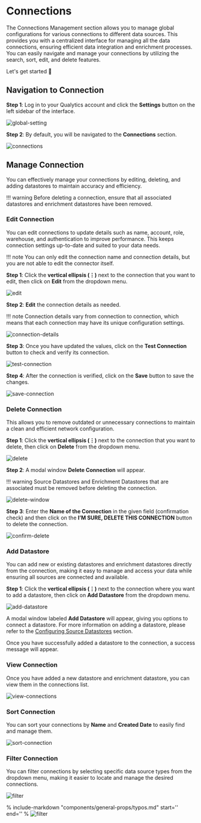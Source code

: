 # Connections

The Connections Management section allows you to manage global configurations for various connections to different data sources. This provides you with a centralized interface for managing all the data connections, ensuring efficient data integration and enrichment processes. You can easily navigate and manage your connections by utilizing the search, sort, edit, and delete features.

Let's get started 🚀

## Navigation to Connection

**Step 1**: Log in to your Qualytics account and click the **Settings** button on the left sidebar of the interface. 

![global-setting](../../assets/connections/global-setting-light-1.png)

**Step 2**: By default, you will be navigated to the **Connections** section.

![connections](../../assets/connections/connections-light-2.png)

## Manage Connection

You can effectively manage your connections by editing, deleting, and adding datastores to maintain accuracy and efficiency.

!!! warning
    Before deleting a connection, ensure that all associated datastores and enrichment datastores have been removed.

### Edit Connection

You can edit connections to update details such as name, account, role, warehouse, and authentication to improve performance. This keeps connection settings up-to-date and suited to your data needs.

!!! note
    You can only edit the connection name and connection details, but you are not able to edit the connector itself.

**Step 1**: Click the **vertical ellipsis (⋮)** next to the connection that you want to edit, then click on **Edit** from the dropdown menu.

![edit](../../assets/connections/edit-light-3.png)

**Step 2**: **Edit** the connection details as needed.

!!! note 
    Connection details vary from connection to connection, which means that each connection may have its unique configuration settings.

![connection-details](../../assets/connections/connection-details-light-4.png)

**Step 3**: Once you have updated the values, click on the **Test Connection** button to check and verify its connection.

![test-connection](../../assets/connections/test-connection-light.png)

**Step 4**: After the connection is verified, click on the **Save** button to save the changes.

![save-connection](../../assets/connections/save-connection-light-5.png)

### Delete Connection

This allows you to remove outdated or unnecessary connections to maintain a clean and efficient network configuration.

**Step 1**: Click the **vertical ellipsis (⋮)** next to the connection that you want to delete, then click on **Delete** from the dropdown menu.

![delete](../../assets/connections/delete-light-7.png)

**Step 2**: A modal window **Delete Connection** will appear.

!!! warning 
    Source Datastores and Enrichment Datastores that are associated must be removed before deleting the connection.

![delete-window](../../assets/connections/delete-window-light-8.png)

**Step 3**: Enter the **Name of the Connection** in the given field (confirmation check) and then click on the **I’M SURE, DELETE THIS CONNECTION** button to delete the connection.

![confirm-delete](../../assets/connections/confirm-delete-light-9.png)

### Add Datastore

You can add new or existing datastores and enrichment datastores directly from the connection, making it easy to manage and access your data while ensuring all sources are connected and available.

**Step 1**: Click the **vertical ellipsis (⋮)** next to the connection where you want to add a datastore, then click on **Add Datastore** from the dropdown menu.

![add-datastore](../../assets/connections/add-datastore-light-10.png)

A modal window labeled **Add Datastore** will appear, giving you options to connect a datastore. For more information on adding a datastore, please refer to the [Configuring Source Datastores](../../add-datastores/overview-of-a-datastore.md#configuring-source-datastores) section.

Once you have successfully added a datastore to the connection, a success message will appear.

### View Connection

Once you have added a new datastore and enrichment datastore, you can view them in the connections list.

![view-connections](../../assets/connections/view-connections-light-12.png)

### Sort Connection

You can sort your connections by **Name** and **Created Date** to easily find and manage them.

![sort-connection](../../assets/connections/sort-connection-light-13.png)

### Filter Connection

You can filter connections by selecting specific data source types from the dropdown menu, making it easier to locate and manage the desired connections.

![filter](../../assets/connections/filter-light-14.png)

% include-markdown "components/general-props/typos.md" 
    start='<!-- TYPOS-CHECK --start -->' 
    end='<!-- TYPOS-CHECK --end -->' 
%
![filter](../../assets/connections/fuzzy-connection.png)